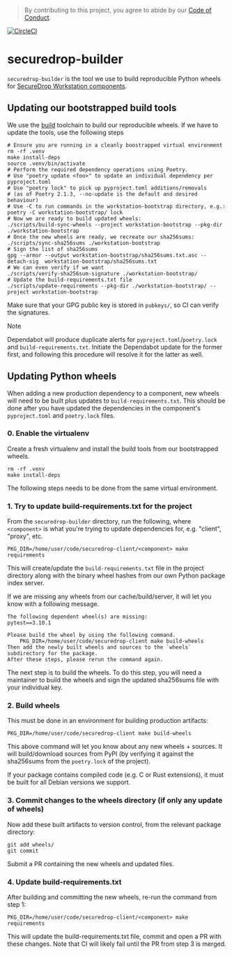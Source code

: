 > By contributing to this project, you agree to abide by our [Code of Conduct](https://github.com/freedomofpress/.github/blob/main/CODE_OF_CONDUCT.md).

[![CircleCI](https://circleci.com/gh/freedomofpress/securedrop-builder/tree/main.svg?style=svg)](https://circleci.com/gh/freedomofpress/securedrop-builder/tree/main)

# securedrop-builder

`securedrop-builder` is the tool we use to build reproducible Python wheels for [SecureDrop Workstation components](https://github.com/freedomofpress/securedrop-client).

## Updating our bootstrapped build tools

We use the [build](https://pypa-build.readthedocs.io/en/latest/) toolchain to build our reproducible wheels.
If we have to update the tools, use the following steps

```shell
# Ensure you are running in a cleanly boostrapped virtual environment
rm -rf .venv
make install-deps
source .venv/bin/activate
# Perform the required dependency operations using Poetry.
# Use "poetry update <foo>" to update an individual dependency per pyproject.toml
# Use "poetry lock" to pick up pyproject.toml additions/removals
# (as of Poetry 2.1.3, --no-update is the default and desired behaviour)
# Use -C to run commands in the workstation-bootstrap directory, e.g.:
poetry -C workstation-bootstrap/ lock
# Now we are ready to build updated wheels:
./scripts/build-sync-wheels --project workstation-bootstrap --pkg-dir ./workstation-bootstrap
# Once the new wheels are ready, we recreate our sha256sums:
./scripts/sync-sha256sums ./workstation-bootstrap
# Sign the list of sha256sums
gpg --armor --output workstation-bootstrap/sha256sums.txt.asc --detach-sig  workstation-bootstrap/sha256sums.txt
# We can even verify if we want
./scripts/verify-sha256sum-signature ./workstation-bootstrap/
# Update the build-requirements.txt file
./scripts/update-requirements --pkg-dir ./workstation-bootstrap/ --project workstation-bootstrap
```

Make sure that your GPG public key is stored in `pubkeys/`, so CI can verify the signatures.

> [!NOTE]
>
> Dependabot will produce duplicate alerts for `pyproject.toml`/`poetry.lock`
> and `build-requirements.txt`.  Initiate the Dependabot update for the former
> first, and following this procedure will resolve it for the latter as well.

## Updating Python wheels

When adding a new production dependency to a component, new wheels will need to be built
plus updates to `build-requirements.txt`. This should be done after you have updated the
dependencies in the component's `pyproject.toml` and `poetry.lock` files.

### 0. Enable the virtualenv

Create a fresh virtualenv and install the build tools from our bootstrapped wheels.

```shell
rm -rf .venv
make install-deps
```

The following steps needs to be done from the same virtual environment.

### 1. Try to update build-requirements.txt for the project

From the `securedrop-builder` directory, run the following, where `<component>`
is what you're trying to update dependencies for, e.g. "client", "proxy", etc.

```shell
PKG_DIR=/home/user/code/securedrop-client/<component> make requirements
```

This will create/update the `build-requirements.txt` file in the project directory along with the binary wheel
hashes from our own Python package index server.

If we are missing any wheels from our cache/build/server, it will let you know with a following message.

```shell
The following dependent wheel(s) are missing:
pytest==3.10.1

Please build the wheel by using the following command.
	PKG_DIR=/home/user/code/securedrop-client make build-wheels
Then add the newly built wheels and sources to the `wheels` subdirectory for the package.
After these steps, please rerun the command again.
```

The next step is to build the wheels. To do this step, you will need a maintainer
to build the wheels and sign the updated sha256sums file with your individual key.

### 2. Build wheels

This must be done in an environment for building production artifacts:

```shell
PKG_DIR=/home/user/code/securedrop-client make build-wheels
```

This above command will let you know about any new wheels + sources. It will
build/download sources from PyPI (by verifying it against the sha256sums from
the `poetry.lock` of the project).

If your package contains compiled code (e.g. C or Rust extensions), it must be
built for all Debian versions we support.

### 3. Commit changes to the wheels directory (if only any update of wheels)

Now add these built artifacts to version control, from the relevant package
directory:

```shell
git add wheels/
git commit
```

Submit a PR containing the new wheels and updated files.

### 4. Update build-requirements.txt

After building and committing the new wheels, re-run the command from step 1:

```shell
PKG_DIR=/home/user/code/securedrop-client/<component> make requirements
```

This will update the build-requirements.txt file, commit and open a PR with these
changes. Note that CI will likely fail until the PR from step 3 is merged.
